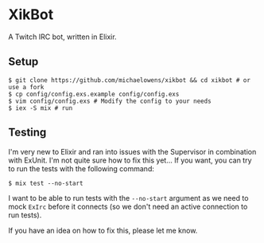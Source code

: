 XikBot
======

A Twitch IRC bot, written in Elixir.

## Setup

```
$ git clone https://github.com/michaelowens/xikbot && cd xikbot # or use a fork
$ cp config/config.exs.example config/config.exs
$ vim config/config.exs # Modify the config to your needs
$ iex -S mix # run
```

## Testing

I'm very new to Elixir and ran into issues with the Supervisor in combination
with ExUnit. I'm not quite sure how to fix this yet... If you want, you can try
to run the tests with the following command:

```
$ mix test --no-start
```

I want to be able to run tests with the `--no-start` argument as we need to mock
`ExIrc` before it connects (so we don't need an active connection to run tests).

If you have an idea on how to fix this, please let me know.
